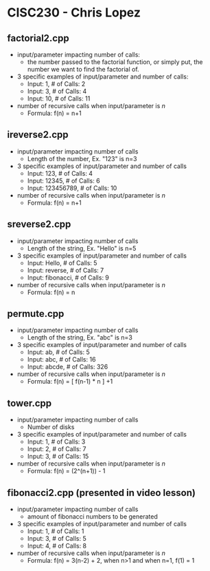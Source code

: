 # CISC230 - Chris Lopez

## factorial2.cpp

- input/parameter impacting number of calls:
    - the number passed to the factorial function, or simply put, the number we want to find the factorial of.
- 3 specific examples of input/parameter and number of calls:
    - Input: 1, # of Calls: 2
    - Input: 3, # of Calls: 4
    - Input: 10, # of Calls: 11
- number of recursive calls when input/parameter is *n*
    - Formula: f(n) = n+1

## ireverse2.cpp

- input/parameter impacting number of calls
    - Length of the number, Ex. "123" is n=3 
- 3 specific examples of input/parameter and number of calls
    - Input: 123, # of Calls: 4
    - Input: 12345, # of Calls: 6
    - Input: 123456789, # of Calls: 10
- number of recursive calls when input/parameter is *n*
    - Formula: f(n) = n+1


## sreverse2.cpp

- input/parameter impacting number of calls
    - Length of the string, Ex. "Hello" is n=5
- 3 specific examples of input/parameter and number of calls
    - Input: Hello, # of Calls: 5
    - Input: reverse, # of Calls: 7
    - Input: fibonacci, # of Calls: 9
- number of recursive calls when input/parameter is *n*
    - Formula: f(n) = n

## permute.cpp

- input/parameter impacting number of calls
    - Length of the string, Ex. "abc" is n=3
- 3 specific examples of input/parameter and number of calls
    - Input: ab, # of Calls: 5
    - Input: abc, # of Calls: 16
    - Input: abcde, # of Calls: 326
- number of recursive calls when input/parameter is *n*
    - Formula: f(n) = [ f(n-1) * n ] +1

## tower.cpp

- input/parameter impacting number of calls
    - Number of disks
- 3 specific examples of input/parameter and number of calls
    - Input: 1, # of Calls: 3
    - Input: 2, # of Calls: 7
    - Input: 3, # of Calls: 15
- number of recursive calls when input/parameter is *n*
    - Formula: f(n) = (2^(n+1)) - 1

## fibonacci2.cpp (presented in video lesson)

- input/parameter impacting number of calls
    - amount of fibonacci numbers to be generated
- 3 specific examples of input/parameter and number of calls
    - Input: 1, # of Calls: 1
    - Input: 3, # of Calls: 5
    - Input: 4, # of Calls: 8
- number of recursive calls when input/parameter is *n*
    - Formula: f(n) = 3(n-2) + 2, when n>1 and when n=1, f(1) = 1
